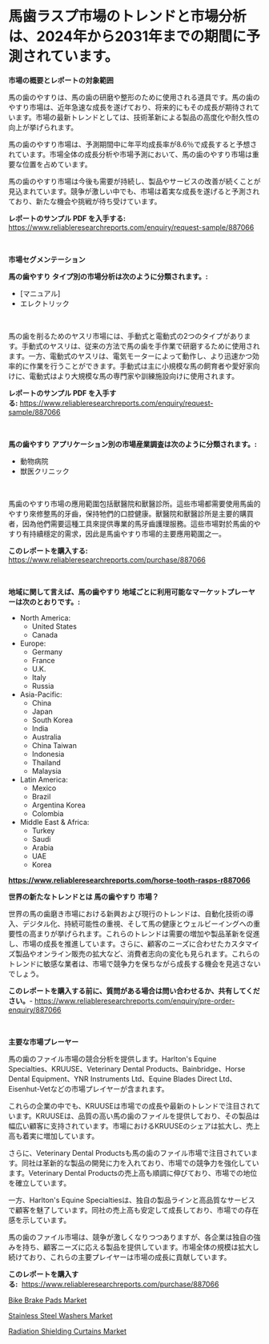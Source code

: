 <p><h1>馬歯ラスプ市場のトレンドと市場分析は、2024年から2031年までの期間に予測されています。</h1></p><p><strong>市場の概要とレポートの対象範囲</strong></p>
<p><p>馬の歯のやすりは、馬の歯の研磨や整形のために使用される道具です。馬の歯のやすり市場は、近年急速な成長を遂げており、将来的にもその成長が期待されています。市場の最新トレンドとしては、技術革新による製品の高度化や耐久性の向上が挙げられます。</p><p>馬の歯のやすり市場は、予測期間中に年平均成長率が8.6％で成長すると予想されています。市場全体の成長分析や市場予測において、馬の歯のやすり市場は重要な位置を占めています。</p><p>馬の歯のやすり市場は今後も需要が持続し、製品やサービスの改善が続くことが見込まれています。競争が激しい中でも、市場は着実な成長を遂げると予測されており、新たな機会や挑戦が待ち受けています。</p></p>
<p><strong>レポートのサンプル PDF を入手する:</strong> <a href="https://www.reliableresearchreports.com/enquiry/request-sample/887066">https://www.reliableresearchreports.com/enquiry/request-sample/887066</a></p>
<p>&nbsp;</p>
<p><strong>市場セグメンテーション</strong></p>
<p><strong>馬の歯やすり タイプ別の市場分析は次のように分類されます。:</strong></p>
<p><ul><li>[マニュアル]</li><li>エレクトリック</li></ul></p>
<p>&nbsp;</p>
<p><p>馬の歯を削るためのヤスリ市場には、手動式と電動式の2つのタイプがあります。手動式のヤスリは、従来の方法で馬の歯を手作業で研磨するために使用されます。一方、電動式のヤスリは、電気モーターによって動作し、より迅速かつ効率的に作業を行うことができます。手動式は主に小規模な馬の飼育者や愛好家向けに、電動式はより大規模な馬の専門家や訓練施設向けに使用されます。</p></p>
<p><strong>レポートのサンプル PDF を入手する:</strong>&nbsp;<a href="https://www.reliableresearchreports.com/enquiry/request-sample/887066">https://www.reliableresearchreports.com/enquiry/request-sample/887066</a></p>
<p>&nbsp;</p>
<p><strong> 馬の歯やすり アプリケーション別の市場産業調査は次のように分類されます。:</strong></p>
<p><ul><li>動物病院</li><li>獣医クリニック</li></ul></p>
<p>&nbsp;</p>
<p><p>馬歯のやすり市場の應用範圍包括獸醫院和獸醫診所。這些市場都需要使用馬歯的やすり來修整馬的牙齒，保持牠們的口腔健康。獸醫院和獸醫診所是主要的購買者，因為他們需要這種工具來提供專業的馬牙齒護理服務。這些市場對於馬歯的やすり有持續穩定的需求，因此是馬歯やすり市場的主要應用範圍之一。</p></p>
<p><strong>このレポートを購入する:</strong>&nbsp; <a href="https://www.reliableresearchreports.com/purchase/887066">https://www.reliableresearchreports.com/purchase/887066</a></p>
<p>&nbsp;</p>
<p><strong>地域に関して言えば、馬の歯やすり 地域ごとに利用可能なマーケットプレーヤーは次のとおりです。:</strong></p>
<p><ul>
    <li>
        North America:
        <ul>
            <li>United States</li>
            <li>Canada</li>
        </ul>
    </li>
    <li>
        Europe:
        <ul>
            <li>Germany</li>
            <li>France</li>
            <li>U.K.</li>
            <li>Italy</li>
            <li>Russia</li>
        </ul>
    </li>
    <li>
        Asia-Pacific:
        <ul>
            <li>China</li>
            <li>Japan</li>
            <li>South Korea</li>
            <li>India</li>
            <li>Australia</li>
            <li>China Taiwan</li>
            <li>Indonesia</li>
            <li>Thailand</li>
            <li>Malaysia</li>
        </ul>
    </li>
    <li>
        Latin America:
        <ul>
            <li>Mexico</li>
            <li>Brazil</li>
            <li>Argentina Korea</li>
            <li>Colombia</li>
        </ul>
    </li>
    <li>
        Middle East & Africa:
        <ul>
            <li>Turkey</li>
            <li>Saudi</li>
            <li>Arabia</li>
            <li>UAE</li>
            <li>Korea</li>
        </ul>
    </li>
    </ul></p>
<p><strong><a href="https://www.reliableresearchreports.com/horse-tooth-rasps-r887066">https://www.reliableresearchreports.com/horse-tooth-rasps-r887066</a></strong>&nbsp;</p>
<p><strong>世界の新たなトレンドとは 馬の歯やすり 市場？</strong></p>
<p><p>世界の馬の歯磨き市場における新興および現行のトレンドは、自動化技術の導入、デジタル化、持続可能性の重視、そして馬の健康とウェルビーイングへの重要性の高まりが挙げられます。これらのトレンドは需要の増加や製品革新を促進し、市場の成長を推進しています。さらに、顧客のニーズに合わせたカスタマイズ製品やオンライン販売の拡大など、消費者志向の変化も見られます。これらのトレンドに敏感な業者は、市場で競争力を保ちながら成長する機会を見逃さないでしょう。</p></p>
<p><strong>このレポートを購入する前に、質問がある場合は問い合わせるか、共有してください。</strong>- <a href="https://www.reliableresearchreports.com/enquiry/pre-order-enquiry/887066">https://www.reliableresearchreports.com/enquiry/pre-order-enquiry/887066</a></p>
<p>&nbsp;</p>
<p><strong>主要な市場プレーヤー</strong></p>
<p><p>馬の歯のファイル市場の競合分析を提供します。Harlton's Equine Specialties、KRUUSE、Veterinary Dental Products、Bainbridge、Horse Dental Equipment、YNR Instruments Ltd、Equine Blades Direct Ltd、Eisenhut-Vetなどの市場プレイヤーが含まれます。</p><p>これらの企業の中でも、KRUUSEは市場での成長や最新のトレンドで注目されています。KRUUSEは、品質の高い馬の歯のファイルを提供しており、その製品は幅広い顧客に支持されています。市場におけるKRUUSEのシェアは拡大し、売上高も着実に増加しています。</p><p>さらに、Veterinary Dental Productsも馬の歯のファイル市場で注目されています。同社は革新的な製品の開発に力を入れており、市場での競争力を強化しています。Veterinary Dental Productsの売上高も順調に伸びており、市場での地位を確立しています。</p><p>一方、Harlton's Equine Specialtiesは、独自の製品ラインと高品質なサービスで顧客を魅了しています。同社の売上高も安定して成長しており、市場での存在感を示しています。</p><p>馬の歯のファイル市場は、競争が激しくなりつつありますが、各企業は独自の強みを持ち、顧客ニーズに応える製品を提供しています。市場全体の規模は拡大し続けており、これらの主要プレイヤーは市場の成長に貢献しています。</p></p>
<p><strong>このレポートを購入する:</strong>&nbsp;&nbsp;<a href="https://www.reliableresearchreports.com/purchase/887066">https://www.reliableresearchreports.com/purchase/887066</a></p>
<p><p><a href="https://cat-emmental-94b.notion.site/Bike-Brake-Pads-Market-Offers-Provide-Insightful-Data-for-the-Time-Period-from-2024-to-2031-and-also-df1c5f04ab104a23b6e50b7dab5cfba1">Bike Brake Pads Market</a></p><p><a href="https://view.publitas.com/reportprime-1/stainless-steel-washers-market-size-share-trends-analysis-report-by-application-regional-outlook-competitive-strategies-and-segment-forecasts-2024-2031/">Stainless Steel Washers Market</a></p><p><a href="https://silk-columnist-571.notion.site/Radiation-Shielding-Curtains-Market-Size-Market-Share-and-Global-Market-Analysis-Report-2024-203-760b71138e2f4b5384c7c332c6301f63">Radiation Shielding Curtains Market</a></p></p>